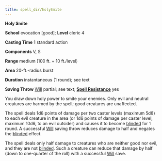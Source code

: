```yaml
---
title: spell_dir/holySmite
---
```

 **Holy Smite**

**School** evocation [good]; **Level** cleric 4

**Casting Time** 1 standard action

**Components** V, S

**Range** medium (100 ft. + 10 ft./level)

**Area** 20-ft.-radius burst

**Duration** instantaneous (1 round); see text

**Saving Throw** [Will](../combat#_will) partial; see text; **[Spell Resistance](../glossary#_spell-resistance)** yes

You draw down holy power to smite your enemies. Only evil and neutral creatures are harmed by the spell; good creatures are unaffected.

The spell deals 1d8 points of damage per two caster levels (maximum 5d8) to each evil creature in the area (or 1d6 points of damage per caster level, maximum 10d6, to an evil outsider) and causes it to become [blinded](../glossary#_blinded) for 1 round. A successful [Will](../combat#_will) saving throw reduces damage to half and negates the [blinded](../glossary#_blinded) effect.

The spell deals only half damage to creatures who are neither good nor evil, and they are not [blinded](../glossary#_blinded). Such a creature can reduce that damage by half (down to one-quarter of the roll) with a successful [Will](../combat#_will) save.

